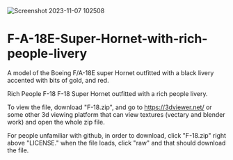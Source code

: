 ![Screenshot 2023-11-07 102508](https://github.com/B-don-don/F-A-18E-Super-Hornet-with-rich-people-livery/assets/114553146/e9f0476a-241d-4d1e-9ba9-9fcb772350f1)
# F-A-18E-Super-Hornet-with-rich-people-livery
A model of the Boeing F/A-18E super Hornet outfitted with a black livery accented with bits of gold, and red.


Rich People F-18
F-18 Super Hornet outfitted with a rich people livery.

To view the file, download "F-18.zip", and go to https://3dviewer.net/ or some other 3d viewing platform that can view textures (vectary and blender work) and open the whole zip file.

For people unfamiliar with github, in order to download, click "F-18.zip" right above "LICENSE." when the file loads, click "raw" and that should download the file.

